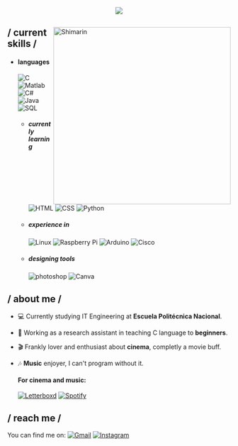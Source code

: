 <p align = center ><img src=https://i.postimg.cc/mrfPXf0v/300300.png"> </p>

<div>

<img align="right" width="400" alt="Shimarin" src="https://i.postimg.cc/fLywz8Xz/one-of-my-favourites-quotes.png"/>
  
<h2> / current skills / </h2>
  
- <h4> languages </h4>
  
  <img src = "https://img.shields.io/badge/c-%2300599C.svg?style=for-the-badge&logo=c&logoColor=white" alt = "C">
  <img src = "https://img.shields.io/badge/MATLAB-%23cb6015?style=for-the-badge&logo=MATLAB&logoColor=white&labelColor=%230376a7" alt = "Matlab">
  <img src = "https://img.shields.io/badge/c%23-%23239120.svg?style=for-the-badge&logo=c-sharp&logoColor=white" alt = "C#" />
  <img src = "https://img.shields.io/badge/java-%23ED8B00.svg?style=for-the-badge&logo=java&logoColor=white" alt = "Java" />
  <img src = "https://img.shields.io/badge/Microsoft%20SQL%20Server-CC2927?style=for-the-badge&logo=microsoft%20sql%20server&logoColor=white" alt = "SQL" />
  
  
  - <h5> currently learning </h5>
    <img src = "https://img.shields.io/badge/html5-%23E34F26.svg?style=for-the-badge&logo=html5&logoColor=white" alt = "HTML" />
    <img src = "https://img.shields.io/badge/css3-%231572B6.svg?style=for-the-badge&logo=css3&logoColor=white" alt = "CSS" />
    <img src = "https://img.shields.io/badge/python-3670A0?style=for-the-badge&logo=python&logoColor=ffdd54" alt = "Python" />
   
  - <h5> experience in </h5>
    <img src = "https://img.shields.io/badge/Linux-FCC624?style=for-the-badge&logo=linux&logoColor=black" alt = "Linux" />
    <img src = "https://img.shields.io/badge/-RaspberryPi-C51A4A?style=for-the-badge&logo=Raspberry-Pi" alt = "Raspberry Pi" />
    <img src = "https://img.shields.io/badge/-Arduino-00979D?style=for-the-badge&logo=Arduino&logoColor=white" alt = "Arduino" />
    <img src = "https://img.shields.io/badge/cisco-%23049fd9.svg?style=for-the-badge&logo=cisco&logoColor=black" alt = "Cisco" />
    
  - <h5> designing tools </h5>
    <img src = "https://img.shields.io/badge/adobe%20photoshop-%2331A8FF.svg?style=for-the-badge&logo=adobe%20photoshop&logoColor=white" alt = "photoshop" />
    <img src = "https://img.shields.io/badge/Canva-%2300C4CC.svg?style=for-the-badge&logo=Canva&logoColor=white" alt = "Canva" />
  
<h2> / about me /</h2>
  
- 💻 Currently studying IT Engineering at **Escuela Politécnica Nacional**.
- 🔭 Working as a research assistant in teaching C language to **beginners**.
- 🎬 Frankly lover and enthusiast about **cinema**, completly a movie buff.
- 🎶 **Music** enjoyer, I can't program without it.
  
  <h4>For cinema and music:</h4>
  <a href = "https://letterboxd.com/jonathanspr07/">
  <img src = "http://img.shields.io/badge/Letterboxd-009337?style=for-the-badge&logo=Letterboxd&logoColor=white" alt = "Letterboxd"></a>
    
  <a href = "https://open.spotify.com/user/12176241821?si=ef78df9800b743ef">
  <img src = "https://img.shields.io/badge/Spotify-009337?style=for-the-badge&logo=spotify&logoColor=white" alt = "Spotify"></a>


  
<h2> / reach me /</h2>
  You can find me on: 
  <a href = "mailto:jona07072000@gmail.com">
  <img src = "https://img.shields.io/badge/Gmail-D14836?style=for-the-badge&logo=gmail&logoColor=white" alt = "Gmail"></a>
  
  <a href = "https://www.instagram.com/jona07_07/">
  <img src = "https://img.shields.io/badge/Instagram-%23E4405F.svg?style=for-the-badge&logo=Instagram&logoColor=white" alt = "Instagram"></a>
  
  


  </br></br>
  
  </div>

